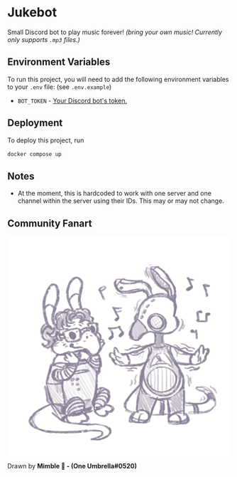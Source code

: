 # Jukebot

Small Discord bot to play music forever! _(bring your own music! Currently only supports `.mp3` files.)_

## Environment Variables

To run this project, you will need to add the following environment variables to your `.env` file: (see `.env.example`)

- `BOT_TOKEN` - [Your Discord bot's token.](https://discord.com/developers/applications)

## Deployment

To deploy this project, run

```bash
docker compose up
```

## Notes

- At the moment, this is hardcoded to work with one server and one channel within the server using their IDs. This may or may not change.

## Community Fanart

![Happy Bots](assets/happybots.jpg)
Drawn by **Mimble 🍄 - (One Umbrella#0520)**
